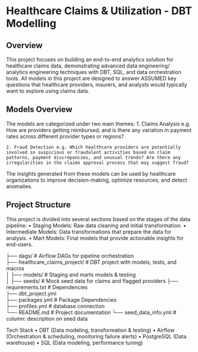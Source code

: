 # Healthcare Claims & Utilization - DBT Modelling

## Overview

This project focuses on building an end-to-end analytics solution for healthcare claims data, demonstrating advanced data engineering/ analytics engineering techniques with DBT, SQL, and data orchestration tools. All models in this project are designed to answer ASSUMED key questions that healthcare providers, insurers, and analysts would typically want to explore using claims data.

## Models Overview

The models are categorized under two main themes: 
	1. Claims Analysis e.g. How are providers getting reimbursed, and is there any variation in payment rates across different provider types or regions?

	2. Fraud Detection e.g. Which healthcare providers are potentially involved in suspicious or fraudulent activities based on claim patterns, payment discrepancies, and unusual trends? Are there any irregularities in the claims approval process that may suggest fraud?

The insights generated from these models can be used by healthcare organizations to improve decision-making, optimize resources, and detect anomalies.

## Project Structure

This project is divided into several sections based on the stages of the data pipeline:
	•	Staging Models: Raw data cleaning and initial transformation.
	•	Intermediate Models: Data transformations that prepare the data for analysis.
	•	Mart Models: Final models that provide actionable insights for end-users.
	
├── dags/               			# Airflow DAGs for pipeline orchestration  
├── healthcare_claims_project/      # DBT project with models, tests, and macros  
│   ├── models/          			# Staging and marts models & testing   
│   ├── seeds/           			# Mock seed data for claims  and flagged providers
├── requirements.txt     			# Dependencies  
├── dbt_project.yml     			 
├── packages.yml     				# Package Dependencies  
├── profiles.yml    				# database connection  
└── README.md            			# Project documentation 
└── seed_data_info.yml            	# column: description on seed data

Tech Stack
	•	DBT (Data modeling, transformation & testing)
	•	Airflow (Orchestration & scheduling, monitoring failure alerts)
	•	PostgreSQL (Data warehouse)
	•	SQL (Data modeling, performance tuning)


